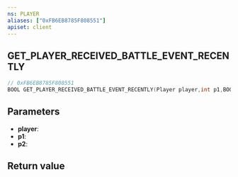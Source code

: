 ```yaml
---
ns: PLAYER
aliases: ["0xFB6EB8785F808551"]
apiset: client
---
```

## GET_PLAYER_RECEIVED_BATTLE_EVENT_RECENTLY

```c
// 0xFB6EB8785F808551
BOOL GET_PLAYER_RECEIVED_BATTLE_EVENT_RECENTLY(Player player,int p1,BOOL p2);
```


## Parameters
* **player**:
* **p1**:
* **p2**:

## Return value

